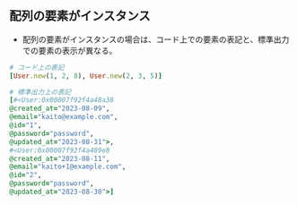## 配列の要素がインスタンス
- 配列の要素がインスタンスの場合は、コード上での要素の表記と、標準出力での要素の表示が異なる。
```ruby
# コード上の表記
[User.new(1, 2, 8), User.new(2, 3, 5)]

# 標準出力上の表記
[#<User:0x00007f92f4a48a38
@created_at="2023-08-09",
@email="kaito@example.com",
@id="1",
@password="password",
@updated_at="2023-08-31">,
#<User:0x00007f92f4a489e8
@created_at="2023-08-11",
@email="kaito+1@example.com",
@id="2",
@password="password",
@updated_at="2023-08-30">]
```
